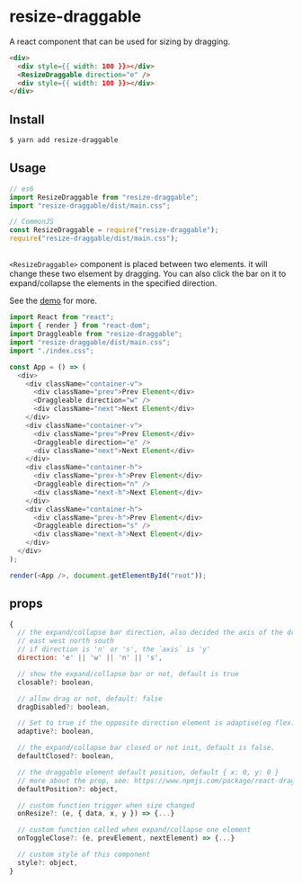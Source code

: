 # resize-draggable

A react component that can be used for sizing by dragging.

```html
<div>
  <div style={{ width: 100 }}></div>
  <ResizeDraggable direction="e" />
  <div style={{ width: 100 }}></div>
</div>
```

## Install

```bash
$ yarn add resize-draggable
```

## Usage

```js
// es6
import ResizeDraggable from "resize-draggable";
import "resize-draggable/dist/main.css";

// CommonJS
const ResizeDraggable = require("resize-draggable");
require("resize-draggable/dist/main.css");
```

## <ResizeDraggable>

`<ResizeDraggable>` component is placed between two elements. it will change these two elsement by dragging. You can also click the bar on it to expand/collapse the elements in the specified direction.

See the [demo](http://212.64.77.74:8080) for more.

```js
import React from "react";
import { render } from "react-dom";
import Draggleable from "resize-draggable";
import "resize-draggable/dist/main.css";
import "./index.css";

const App = () => (
  <div>
    <div className="container-v">
      <div className="prev">Prev Element</div>
      <Draggleable direction="w" />
      <div className="next">Next Element</div>
    </div>
    <div className="container-v">
      <div className="prev">Prev Element</div>
      <Draggleable direction="e" />
      <div className="next">Next Element</div>
    </div>
    <div className="container-h">
      <div className="prev-h">Prev Element</div>
      <Draggleable direction="n" />
      <div className="next-h">Next Element</div>
    </div>
    <div className="container-h">
      <div className="prev-h">Prev Element</div>
      <Draggleable direction="s" />
      <div className="next-h">Next Element</div>
    </div>
  </div>
);

render(<App />, document.getElementById("root"));
```

## <ResizeDraggable> props

```js
{
  // the expand/collapse bar direction, also decided the axis of the draggable
  // east west north south
  // if direction is 'n' or 's', the `axis` is 'y'
  direction: 'e' || 'w' || 'n' || 's',

  // show the expand/collapse bar or not, default is true
  closable?: boolean,

  // allow drag or not, default: false
  dragDisabled?: boolean,

  // Set to true if the opposite direction element is adaptive(eg flex:1 or use % width/height). default: false
  adaptive?: boolean,

  // the expand/collapse bar closed or not init, default is false.
  defaultClosed?: boolean,

  // the draggable element default position, default { x: 0, y: 0 }
  // more about the prop, see: https://www.npmjs.com/package/react-draggable
  defaultPosition?: object,

  // custom function trigger when size changed
  onResize?: (e, { data, x, y }) => {...}

  // custom function called when expand/collapse one element
  onToggleClose?: (e, prevElement, nextElement) => {...}

  // custom style of this component
  style?: object,
}
```
